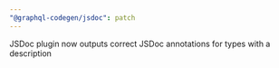 ```yaml
---
"@graphql-codegen/jsdoc": patch
---
```


JSDoc plugin now outputs correct JSDoc annotations for types with a description

